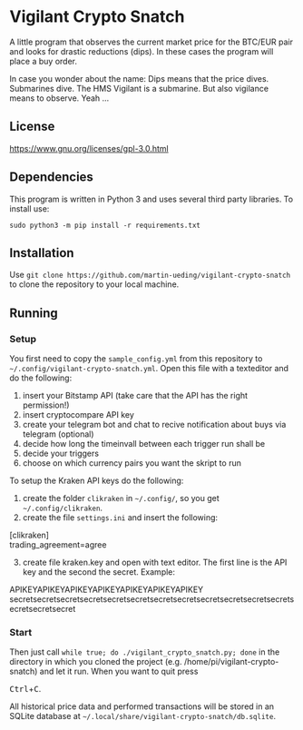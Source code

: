  # Vigilant Crypto Snatch

A little program that observes the current market price for the BTC/EUR pair
and looks for drastic reductions (dips). In these cases the program will place
a buy order.

In case you wonder about the name: Dips means that the price dives. Submarines
dive. The HMS Vigilant is a submarine. But also vigilance means to observe.
Yeah …

## License

https://www.gnu.org/licenses/gpl-3.0.html

## Dependencies

This program is written in Python 3 and uses several third party libraries. To install use:

`sudo python3 -m pip install -r requirements.txt` 

## Installation

Use `git clone https://github.com/martin-ueding/vigilant-crypto-snatch` to clone the repository to your local machine.

## Running

### Setup

You first need to copy the `sample_config.yml` from this repository to `~/.config/vigilant-crypto-snatch.yml`. Open this file with a texteditor and do the following:

1) insert your Bitstamp API (take care that the API has the right permission!)
2) insert cryptocompare API key
3) create your telegram bot and chat to recive notification about buys via telegram (optional)
4) decide how long the timeinvall between each trigger run shall be
5) decide your triggers
6) choose on which currency pairs you want the skript to run

To setup the Kraken API keys do the following:

1) create the folder `clikraken` in `~/.config/`, so you get `~/.config/clikraken`. 
2) create the file `settings.ini` and insert the following:

[clikraken]  
trading_agreement=agree
  
3) create file kraken.key and open with text editor. The first line is the API key and the second the secret. Example:

APIKEYAPIKEYAPIKEYAPIKEYAPIKEYAPIKEYAPIKEY  
secretsecretsecretsecretsecretsecretsecretsecretsecretsecretsecretsecretsecretsecretsecret

### Start

Then just call `while true; do ./vigilant_crypto_snatch.py; done` in the directory in which you cloned the project (e.g. /home/pi/vigilant-crypto-snatch) and let it run.
When you want to quit press 

<kbd>Ctrl</kbd>+<kbd>C</kbd>.

All historical price data and performed transactions will be stored in an
SQLite database at `~/.local/share/vigilant-crypto-snatch/db.sqlite`. 


